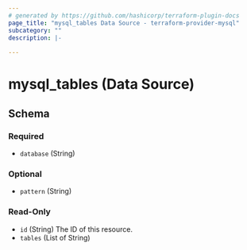 ```yaml
---
# generated by https://github.com/hashicorp/terraform-plugin-docs
page_title: "mysql_tables Data Source - terraform-provider-mysql"
subcategory: ""
description: |-
  
---
```


# mysql_tables (Data Source)





<!-- schema generated by tfplugindocs -->
## Schema

### Required

- `database` (String)

### Optional

- `pattern` (String)

### Read-Only

- `id` (String) The ID of this resource.
- `tables` (List of String)
